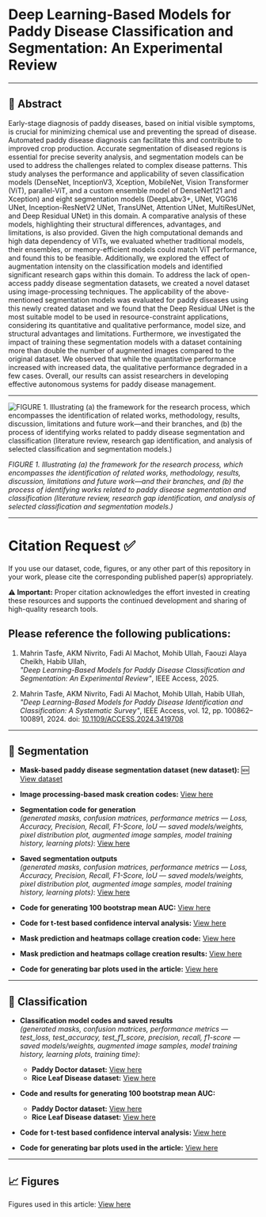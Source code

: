# Deep Learning-Based Models for Paddy Disease Classification and Segmentation: An Experimental Review


---

## 📝 Abstract

Early-stage diagnosis of paddy diseases, based on initial visible symptoms, is crucial for minimizing chemical use and preventing the spread of disease. Automated paddy disease diagnosis can facilitate this and contribute to improved crop production. Accurate segmentation of diseased regions is essential for precise severity analysis, and segmentation models can be used to address the challenges related to complex disease patterns. This study analyses the performance and applicability of seven classification models (DenseNet, InceptionV3, Xception, MobileNet, Vision Transformer (ViT), parallel-ViT, and a custom ensemble model of DenseNet121 and Xception) and eight segmentation models (DeepLabv3+, UNet, VGG16 UNet, Inception-ResNetV2 UNet, TransUNet, Attention UNet, MultiResUNet, and Deep Residual UNet) in this domain. A comparative analysis of these models, highlighting their structural differences, advantages, and limitations, is also provided. Given the high computational demands and high data dependency of ViTs, we evaluated whether traditional models, their ensembles, or memory-efficient models could match ViT performance, and found this to be feasible. Additionally, we explored the effect of augmentation intensity on the classification models and identified significant research gaps within this domain. To address the lack of open-access paddy disease segmentation datasets, we created a novel dataset using image-processing techniques. The applicability of the above-mentioned segmentation models was evaluated for paddy diseases using this newly created dataset and we found that the Deep Residual UNet is the most suitable model to be used in resource-constraint applications, considering its quantitative and qualitative performance, model size, and structural advantages and limitations. Furthermore, we investigated the impact of training these segmentation models with a dataset containing more than double the number of augmented images compared to the original dataset. We observed that while the quantitative performance increased with increased data, the qualitative performance degraded in a few cases. Overall, our results can assist researchers in developing effective autonomous systems for paddy disease management.

---

![FIGURE 1. Illustrating (a) the framework for the research process, which encompasses the identification of related works, methodology, results, discussion,
limitations and future work—and their branches, and (b) the process of identifying works related to paddy disease segmentation and classification (literature review,
research gap identification, and analysis of selected classification and segmentation models.)](paper_figures/paper_layout/paper_layout.jpg)

*FIGURE 1. Illustrating (a) the framework for the research process, which encompasses the identification of related works, methodology, results, discussion,
limitations and future work—and their branches, and (b) the process of identifying works related to paddy disease segmentation and classification (literature review,
research gap identification, and analysis of selected classification and segmentation models.)*

---

# Citation Request ✅

If you use our dataset, code, figures, or any other part of this repository in your work, please cite the corresponding published paper(s) appropriately.

**⚠️ Important:** Proper citation acknowledges the effort invested in creating these resources and supports the continued development and sharing of high-quality research tools.

## Please reference the following publications:

1. Mahrin Tasfe, AKM Nivrito, Fadi Al Machot, Mohib Ullah, Faouzi Alaya Cheikh, Habib Ullah,  
*"Deep Learning-Based Models for Paddy Disease Classification and Segmentation: An Experimental Review"*, IEEE Access, 2025.

2. Mahrin Tasfe, AKM Nivrito, Fadi Al Machot, Mohib Ullah, Habib Ullah,  
*"Deep Learning-Based Models for Paddy Disease Identification and Classification: A Systematic Survey"*, IEEE Access, vol. 12, pp. 100862–100891, 2024. doi: [10.1109/ACCESS.2024.3419708](https://doi.org/10.1109/ACCESS.2024.3419708)


---

## 📌 Segmentation
- **Mask-based paddy disease segmentation dataset (new dataset):** 🆕
  [View dataset](segmentation/segmentation_dataset)

- **Image processing-based mask creation codes:**  [View here](segmentation/mask_creation_codes)

- **Segmentation code for generation**  
  *(generated masks, confusion matrices, performance metrics — Loss, Accuracy, Precision, Recall, F1-Score, IoU — saved models/weights, pixel distribution plot, augmented image samples, model training history, learning plots)*:  [View here](segmentation/segmentation_model_codes/model_generation_confusion_results_code)

- **Saved segmentation outputs**  
  *(generated masks, confusion matrices, performance metrics — Loss, Accuracy, Precision, Recall, F1-Score, IoU — saved models/weights, pixel distribution plot, augmented image samples, model training history, learning plots)*:  [View here](segmentation/segmentation_model_codes/saved_outputs_segmentation)

- **Code for generating 100 bootstrap mean AUC:**  [View here](segmentation/segmentation_model_codes/100_bootstraped_AUC_code)

- **Code for t-test based confidence interval analysis:**  [View here](segmentation/segmentation_model_codes/segmentation_t_tests_from_AUC_code)

- **Mask prediction and heatmaps collage creation code:**  [View here](segmentation/segmentation_model_codes/heatmap_predictions_collage_code)

- **Mask prediction and heatmaps collage creation results:**  [View here](segmentation/segmentation_model_codes/heatmap_predictions_collage_results)

- **Code for generating bar plots used in the article:**  [View here](segmentation/segmentation_model_codes/segmentation_results_bar_charts_code)

---

## 📌 Classification

- **Classification model codes and saved results**  
  *(generated masks, confusion matrices, performance metrics — test_loss, test_accuracy, test_f1_score, precision, recall, f1-score — saved models/weights, augmented image samples, model training history, learning plots, training time)*:  
  - **Paddy Doctor dataset:** [View here](classification/classification_data26_code_n_results)  
  - **Rice Leaf Disease dataset:** [View here](classification/classification_data44_code_n_results)

- **Code and results for generating 100 bootstrap mean AUC:**  
  - **Paddy Doctor dataset:** [View here](classification/AUC_result_codes/data26_AUC_codes_n_result)  
  - **Rice Leaf Disease dataset:** [View here](classification/AUC_result_codes/data44_AUC_codes_n_results)

- **Code for t-test based confidence interval analysis:** [View here](classification/t_test_from_AUC_code)

- **Code for generating bar plots used in the article:** [View here](classification/bar_plots_code)

---

## 📈 Figures  
Figures used in this article: [View here](paper_figures)
